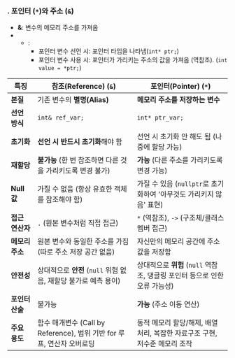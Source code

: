 
### . 포인터 (`*`)와 주소 (`&`)

- **&**: 변수의 메모리 주소를 가져옴
- * : 
    - 포인터 변수 선언 시: 포인터 타입을 나타냄(`int* ptr;`)
    - 포인터 변수 사용 시: 포인터가 가리키는 주소의 값을 가져옴 (역참조). (`int value = *ptr;`)


| 특징 | 참조(Reference) (`&`) | 포인터(Pointer) (`*`) |
|---|---|---|
| **본질** | 기존 변수의 **별명(Alias)** | **메모리 주소를 저장하는 변수** |
| **선언 방식** | `int& ref_var;` | `int* ptr_var;` |
| **초기화** | **선언 시 반드시 초기화**해야 함 | 선언 시 초기화 안 해도 됨 (나중에 할당 가능) |
| **재할당** | **불가능** (한 번 참조하면 다른 것을 가리키도록 변경 불가) | **가능** (다른 주소를 가리키도록 변경 가능) |
| **Null 값** | 가질 수 없음 (항상 유효한 객체를 참조해야 함) | 가질 수 있음 (`nullptr`로 초기화하여 '아무것도 가리키지 않음' 표현) |
| **접근 연산자** | `.` (원본 변수처럼 직접 접근) | `*` (역참조), `->` (구조체/클래스 멤버 접근) |
| **메모리 주소** | 원본 변수와 동일한 주소를 가짐 (따로 주소 저장 공간 없음) | 자신만의 메모리 공간에 주소 값을 저장함 |
| **안전성** | 상대적으로 **안전** (`null` 위험 없음, 재할당 불가로 예측 용이) | 상대적으로 **위험** (`null` 역참조, 댕글링 포인터 등으로 인한 오류 가능성) |
| **포인터 산술** | 불가능 | **가능** (주소 이동 연산) |
| **주요 용도** | 함수 매개변수 (Call by Reference), 범위 기반 for 루프, 연산자 오버로딩 | 동적 메모리 할당/해제, 배열 처리, 복잡한 자료구조 구현, 저수준 메모리 조작 |
